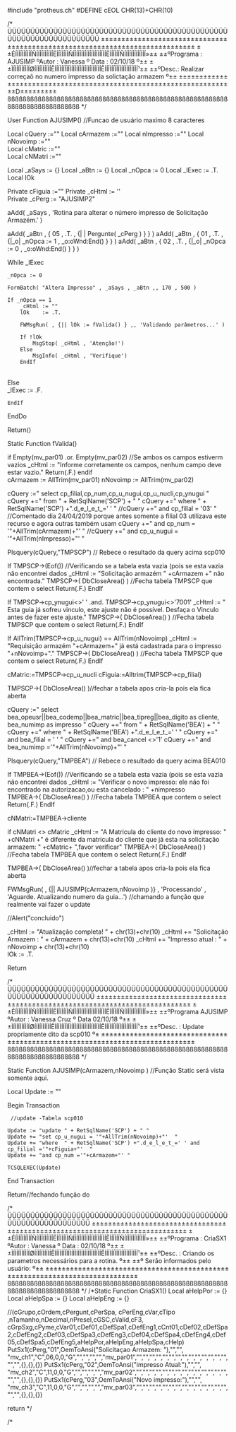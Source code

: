 #include "protheus.ch" 
#DEFINE  cEOL CHR(13)+CHR(10)

/*
ÜÜÜÜÜÜÜÜÜÜÜÜÜÜÜÜÜÜÜÜÜÜÜÜÜÜÜÜÜÜÜÜÜÜÜÜÜÜÜÜÜÜÜÜÜÜÜÜÜÜÜÜÜÜÜÜÜÜÜÜÜÜÜÜÜÜÜÜ
±±±±±±±±±±±±±±±±±±±±±±±±±±±±±±±±±±±±±±±±±±±±±±±±±±±±±±±±±±±±±±±±±±±±±±±±±±±±±
±±ÉÍÍÍÍÍÍÍÍÍÍÑÍÍÍÍÍÍÍÍÍÍËÍÍÍÍÍÍÍÑÍÍÍÍÍÍÍÍÍÍÍÍÍÍÍÍÍÍÍÍËÍÍÍÍÍÍÑÍÍÍÍÍÍÍÍÍÍÍÍÍ»±±
±±ºPrograma  : AJUSIMP  ºAutor  : Vanessa        º Data :  02/10/18         º±±
±±ÌÍÍÍÍÍÍÍÍÍÍØÍÍÍÍÍÍÍÍÍÍÊÍÍÍÍÍÍÍÏÍÍÍÍÍÍÍÍÍÍÍÍÍÍÍÍÍÍÍÍÊÍÍÍÍÍÍÏÍÍÍÍÍÍÍÍÍÍÍÍÍ¹±±
±±ºDesc.: Realizar correçaõ no numero impresso da solictação armazem  º±±
±±±±±±±±±±±±±±±±±±±±±±±±±±±±±±±±±±±±±±±±±±±±±±±±±±±±±±±±±±±±±±±±±±±±D±±±±±±±±±
ßßßßßßßßßßßßßßßßßßßßßßßßßßßßßßßßßßßßßßßßßßßßßßßßßßßßßßßßßßßßßßßßßßßßßßßßßßßßß
*/      


User Function AJUSIMP()  //Funcao de usuário maximo 8 caracteres

Local cQuery    :=""
Local cArmazem  :=""
Local nImpresso :="" 
Local nNovoimp  :=""  
Local cMatric   :=""   
Local cNMatri   :=""     

Local _aSays	:= {}
Local _aBtn		:= {}
Local _nOpca	:= 0
Local _lExec	:= .T. 
Local lOk  

Private cFiguia :="" 
Private _cHtml	:= ''   
Private _cPerg	:= "AJUSIMP2"      

aAdd( _aSays , 'Rotina para alterar o número impresso de Solicitação Armazém.' )

aAdd( _aBtn , { 05 , .T. , {|  | Pergunte( _cPerg )         	} } )
aAdd( _aBtn , { 01 , .T. , {|_o| _nOpca := 1 , _o:oWnd:End()   	} } )
aAdd( _aBtn , { 02 , .T. , {|_o| _nOpca := 0 , _o:oWnd:End()   	} } )

While _lExec
	
	_nOpca := 0
	
	FormBatch( "Altera Impresso" , _aSays , _aBtn ,, 170 , 500 ) 	
	
	If _nOpca == 1
		_cHtml := ""
		lOk    := .T.
		
		FWMsgRun( , {|| lOk := fValida() } ,, 'Validando parâmetros...' ) 
		
		If !lOk					
			MsgStop( _cHtml , 'Atenção!') 
		Else 
			MsgInfo( _cHtml , 'Verifique')		
		EndIf


​	
​	Else
​	
		_lExec := .F.
		
	EndIf

EndDo   


Return()



Static Function fValida()

if Empty(mv_par01) .or. Empty(mv_par02) //Se ambos os campos estiverm vazios
    _cHtml := "Informe corretamente os campos, nenhum campo deve estar vazio."
    Return(.F.)
endif      
cArmazem := AllTrim(mv_par01) 
nNovoimp := AllTrim(mv_par02) 

cQuery :=" select cp_filial,cp_num,cp_u_nugui,cp_u_nucli,cp_ynugui "
cQuery +=" from " +  RetSqlName('SCP') + " " 
cQuery +=" where " + RetSqlName('SCP') +".d_e_l_e_t_=' ' "
//cQuery +=" and cp_filial = '03' "    //Comentado dia 24/04/2019 porque antes somente a filial 03 utilizava este recurso e agora outras também usam
cQuery +=" and cp_num = '"+AllTrim(cArmazem)+"' "
//cQuery +=" and cp_u_nugui = '"+AllTrim(nImpresso)+"' "

Plsquery(cQuery,"TMPSCP") // Rebece o resultado da query acima  scp010

If  TMPSCP->(Eof()) //Verificando se a tabela esta vazia (pois se esta vazia não encontrei dados 
    _cHtml := "Solicitação armazém " +cArmazem +" não encontrada." 
    TMPSCP->( DbCloseArea() ) //Fecha tabela TMPSCP que contem o select 
    Return(.F.) 
EndIf  

If TMPSCP->cp_ynugui<>' ' .and. TMPSCP->cp_ynugui<>'7001'
	_cHtml := " Esta guia já sofreu vinculo, este ajuste não é possível. Desfaça o Vinculo antes de fazer este ajuste."
	TMPSCP->( DbCloseArea() ) //Fecha tabela TMPSCP que contem o select 
    Return(.F.)
EndIf 

If AllTrim(TMPSCP->cp_u_nugui) == AllTrim(nNovoimp)
	_cHtml := "Requisição armazém "+cArmazem+" já está cadastrada para o impresso "+nNovoimp+"."
	TMPSCP->( DbCloseArea() ) //Fecha tabela TMPSCP que contem o select 
    Return(.F.)
EndIf
	
cMatric:=TMPSCP->cp_u_nucli	
cFiguia:=Alltrim(TMPSCP->cp_filial)	
	
	
TMPSCP->( DbCloseArea() )//fechar a tabela apos cria-la pois ela fica aberta   

cQuery :=" select bea_opeusr||bea_codemp||bea_matric||bea_tipreg||bea_digito as cliente, bea_numimp as impresso "
cQuery +=" from " +  RetSqlName('BEA') + " " 
cQuery +=" where " + RetSqlName('BEA') +".d_e_l_e_t_=' ' "
cQuery +=" and bea_filial = '  ' "
cQuery +=" and bea_cancel <>'1' 
cQuery +=" and bea_numimp ='"+AllTrim(nNovoimp)+"' "


Plsquery(cQuery,"TMPBEA") // Rebece o resultado da query acima  BEA010

If  TMPBEA->(Eof()) //Verificando se a tabela esta vazia (pois se esta vazia não encontrei dados 
    _cHtml := "Verificar o novo impresso: ele não foi encontrado na autorizacao,ou esta cancelado : " +nimpresso  
    TMPBEA->( DbCloseArea() ) //Fecha tabela TMPBEA que contem o select 
    Return(.F.) 
EndIf  
        
cNMatri:=TMPBEA->cliente

if cNMatri <> cMatric
    _cHtml := "A Matricula do cliente do novo impresso: " +cNMatri +" é diferente da matricula do cliente que já esta na solicitação armazem: " +cMatric+ ",favor verificar"
	TMPBEA->( DbCloseArea() ) //Fecha tabela TMPBEA que contem o select 
    Return(.F.)
EndIf         

TMPBEA->( DbCloseArea() )//fechar a tabela apos cria-la pois ela fica aberta 

FWMsgRun( , {|| AJUSIMP(cArmazem,nNovoimp )} , 'Processando' , 'Aguarde. Atualizando numero da guia...')  //chamando a função que realmente vai fazer o update 

//Alert("concluido")

_cHtml := "Atualização completa! " + chr(13)+chr(10) 
_cHtml += "Solicitação Armazem : " + cArmazem  + chr(13)+chr(10)
_cHtml += "Impresso atual : " + nNovoimp + chr(13)+chr(10)   
lOk    := .T.

Return     

/*
ÜÜÜÜÜÜÜÜÜÜÜÜÜÜÜÜÜÜÜÜÜÜÜÜÜÜÜÜÜÜÜÜÜÜÜÜÜÜÜÜÜÜÜÜÜÜÜÜÜÜÜÜÜÜÜÜÜÜÜÜÜÜÜÜÜÜÜ
±±±±±±±±±±±±±±±±±±±±±±±±±±±±±±±±±±±±±±±±±±±±±±±±±±±±±±±±±±±±±±±±±±±±±±±±±±±±±
±±ÉÍÍÍÍÍÍÍÍÍÍÑÍÍÍÍÍÍÍÍÍÍËÍÍÍÍÍÍÍÑÍÍÍÍÍÍÍÍÍÍÍÍÍÍÍÍÍÍÍÍËÍÍÍÍÍÍÑÍÍÍÍÍÍÍÍÍÍÍÍÍ»±±
±±ºPrograma  AJUSIMP  ºAutor  : Vanessa Cruz          º Data   02/10/18  º±±
±±ÌÍÍÍÍÍÍÍÍÍÍØÍÍÍÍÍÍÍÍÍÍÊÍÍÍÍÍÍÍÏÍÍÍÍÍÍÍÍÍÍÍÍÍÍÍÍÍÍÍÍÊÍÍÍÍÍÍÏÍÍÍÍÍÍÍÍÍÍÍÍÍ¹±±
±±ºDesc.     : Update propriamente dito da scp010                         º±
±±±±±±±±±±±±±±±±±±±±±±±±±±±±±±±±±±±±±±±±±±±±±±±±±±±±±±±±±±±±±±±±±±±±±±±±±±±±±
ßßßßßßßßßßßßßßßßßßßßßßßßßßßßßßßßßßßßßßßßßßßßßßßßßßßßßßßßßßßßßßßßßßßßßßßßßßßßß
*/

Static Function AJUSIMP(cArmazem,nNovoimp ) //Função Static  será vista somente aqui.

Local Update := ""  


 Begin Transaction  
 	
     //update -Tabela scp010
     
    Update := "update " + RetSqlName('SCP') + " " 
    Update += "set cp_u_nugui = '"+AllTrim(nNovoimp)+"'  "
    Update += "where  " + RetSqlName('SCP') +".d_e_l_e_t_=' ' and cp_filial ='"+cFiguia+"'  "
    Update += "and cp_num ='"+cArmazem+"' "
    
    TCSQLEXEC(Update) 

 End Transaction 


Return//fechando função do 



/*
ÜÜÜÜÜÜÜÜÜÜÜÜÜÜÜÜÜÜÜÜÜÜÜÜÜÜÜÜÜÜÜÜÜÜÜÜÜÜÜÜÜÜÜÜÜÜÜÜÜÜÜÜÜÜÜÜÜÜÜÜÜÜÜÜÜÜ
±±±±±±±±±±±±±±±±±±±±±±±±±±±±±±±±±±±±±±±±±±±±±±±±±±±±±±±±±±±±±±±±±±±±±±±±±±±±±
±±ÉÍÍÍÍÍÍÍÍÍÍÑÍÍÍÍÍÍÍÍÍÍËÍÍÍÍÍÍÍÑÍÍÍÍÍÍÍÍÍÍÍÍÍÍÍÍÍÍÍÍËÍÍÍÍÍÍÑÍÍÍÍÍÍÍÍÍÍÍÍÍ»±±
±±ºPrograma  : CriaSX1   ºAutor : Vanessa          º Data : 02/10/18       º±±
±±ÌÍÍÍÍÍÍÍÍÍÍØÍÍÍÍÍÍÍÍÍÍÊÍÍÍÍÍÍÍÏÍÍÍÍÍÍÍÍÍÍÍÍÍÍÍÍÍÍÍÍÊÍÍÍÍÍÍÏÍÍÍÍÍÍÍÍÍÍÍÍÍ¹±±
±±ºDesc. : Criando os parametros necessários para a rotina.          º±±
±±º            Serão informados pelo usuário:                            º±±
±±±±±±±±±±±±±±±±±±±±±±±±±±±±±±±±±±±±±±±±±±±±±±±±±±±±±±±±±±±±±±±±±±±±±±±±±±±±±
ßßßßßßßßßßßßßßßßßßßßßßßßßßßßßßßßßßßßßßßßßßßßßßßßßßßßßßßßßßßßßßßßßßßßßßßßßßßßß
*/ 
/*Static Function CriaSX1()
Local aHelpPor := {}
Local aHelpSpa := {}
Local aHelpEng := {}  

//(cGrupo,cOrdem,cPergunt,cPerSpa, cPerEng,cVar,cTipo ,nTamanho,nDecimal,nPresel,cGSC,cValid,cF3, cGrpSxg,cPyme,cVar01,cDef01,cDefSpa1,cDefEng1,cCnt01,cDef02,cDefSpa2,cDefEng2,cDef03,cDefSpa3,cDefEng3,cDef04,cDefSpa4,cDefEng4,cDef05,cDefSpa5,cDefEng5,aHelpPor,aHelpEng,aHelpSpa,cHelp)
PutSx1(cPerg,"01",OemToAnsi("Solicitaçao Armazem: "),"","", "mv_ch1","C",06,0,0,"G","","","","","mv_par01","","","","","","","","","","","","","","","","",{},{},{}) 
PutSx1(cPerg,"02",OemToAnsi("impresso Atual:"),"","", "mv_ch2","C",11,0,0,"G","","","","","mv_par02","","","","","","","","","","","","","","","","",{},{},{})
PutSx1(cPerg,"03",OemToAnsi("Novo impresso:"),"","", "mv_ch3","C",11,0,0,"G","","","","","mv_par03","","","","","","","","","","","","","","","","",{},{},{})

return       */

/*